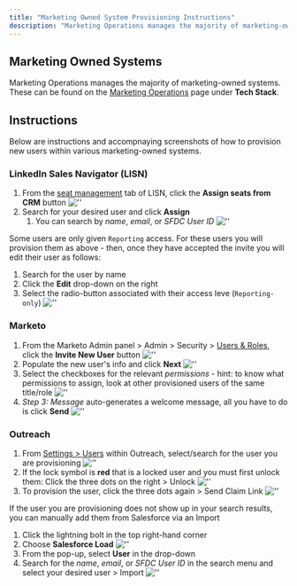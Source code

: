 ```yaml
---
title: "Marketing Owned System Provisioning Instructions"
description: "Marketing Operations manages the majority of marketing-owned systems."
---
```


## Marketing Owned Systems

Marketing Operations manages the majority of marketing-owned systems. These can be found on the [Marketing Operations](/handbook/marketing/marketing-operations/) page under **Tech Stack**.

## Instructions

Below are instructions and accompnaying screenshots of how to provision new users within various marketing-owned systems.

### LinkedIn Sales Navigator (LISN)

1. From the [seat management](https://www.linkedin.com/sales/admin/seats?trk=d_sales2_nav_admin) tab of LISN, click the **Assign seats from CRM** button
     ![''](/images/handbook/marketing/LISN-SeatManagement.png)
1. Search for your desired user and click **Assign**
     1. You can search by *name*, *email*, or *SFDC User ID*
     ![''](/images/handbook/marketing/LISN-User-Search.png)

Some users are only given `Reporting` access. For these users you will provision them as above - then, once they have accepted the invite you will edit their user as follows:

1. Search for the user by name
1. Click the **Edit** drop-down on the right
1. Select the radio-button associated with their access leve (`Reporting-only`)
     ![''](/images/handbook/marketing/LISN-User-EditAccess.png)

### Marketo

1. From the Marketo Admin panel > Admin > Security > [Users & Roles](https://page.gitlab.com/#UR0A1), click the **Invite New User** button
     ![''](/images/handbook/marketing/Marketo-UsersAndRoles.png)
1. Populate the new user's info and click **Next**
     ![''](/images/handbook/marketing/Marketo-User-InviteNewUser.png)
1. Select the checkboxes for the relevant *permissions* - hint: to know what permissions to assign, look at other provisioned users of the same title/role
     ![''](/images/handbook/marketing/Marketo-User-Permissions.png)
1. *Step 3: Message* auto-generates a welcome message, all you have to do is click **Send**
     ![''](/images/handbook/marketing/Marketo-User-Message.png)

### Outreach

1. From [Settings > Users](https://app1a.outreach.io/users?direction=asc&order=first_name) within Outreach, select/search for the user you are provisioning
     ![''](/images/handbook/marketing/Outreach-Settings-Users.png)
1. If the lock symbol is **red** that is a locked user and you must first unlock them: Click the three dots on the right > Unlock
     ![''](/images/handbook/marketing/Outreach-User-Unlock.png)
1. To provision the user, click the three dots again > Send Claim Link
     ![''](/images/handbook/marketing/Outreach-User-SendClaimLink.png)

If the user you are provisioning does not show up in your search results, you can manually add them from Salesforce via an Import

1. Click the lightning bolt in the top right-hand corner
1. Choose **Salesforce Load**
     ![''](/images/handbook/marketing/Outreach-User-SFDC-Import.png)
1. From the pop-up, select **User** in the drop-down
1. Search for the *name*, *email*, or *SFDC User ID* in the search menu and select your desired user > Import
     ![''](/images/handbook/marketing/Outreach-User-SFDC-Import-User.png)

